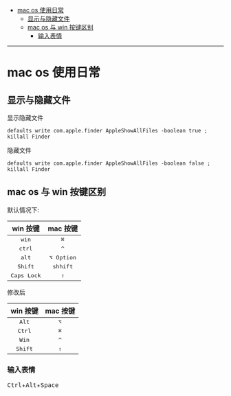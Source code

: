 <!--toc-->

* [mac os 使用日常](#mac-os-使用日常)
	* [显示与隐藏文件](#显示与隐藏文件)
	* [mac os 与 win 按键区别](#mac-os-与-win-按键区别)
		* [输入表情](#输入表情)

<!-- tocstop -->

----

# mac os 使用日常

## 显示与隐藏文件

显示隐藏文件

```
defaults write com.apple.finder AppleShowAllFiles -boolean true ; killall Finder
```

隐藏文件

```
defaults write com.apple.finder AppleShowAllFiles -boolean false ; killall Finder
```

## mac os 与 win 按键区别

默认情况下:

| win 按键 | mac 按键 |
|:---------:|:---------:|
|<kbd>win</kbd>|<kbd>⌘</kbd>|
|<kbd>ctrl</kbd>|<kbd>^</kbd>|
|<kbd>alt</kbd>|<kbd>⌥ Option</kbd>|
|<kbd>Shift</kbd>|<kbd>shhift</kbd>|
|<kbd>Caps Lock</kbd>|<kbd>⇪</kbd>|


修改后

| win 按键 | mac 按键 |
|:---------:|:---------:|
|<kbd>Alt</kbd>|<kbd>⌥</kbd>| option
|<kbd>Ctrl</kbd>|<kbd>⌘</kbd>| Command
|<kbd>Win</kbd>|<kbd>^</kbd>| Control
|<kbd>Shift</kbd>|<kbd>⇧</kbd>| Caps Lock


### 输入表情

<kbd>Ctrl</kbd>+<kbd>Alt</kbd>+<kbd>Space</kbd>
